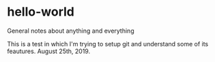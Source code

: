 # hello-world
General notes about anything and everything

This is a test in which I'm trying to setup git and understand some of its feautures.
August 25th, 2019.
